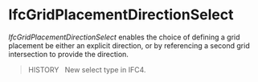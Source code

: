 # IfcGridPlacementDirectionSelect

_IfcGridPlacementDirectionSelect_ enables the choice of defining a grid placement be either an explicit direction, or by referencing a second grid intersection to provide the direction.
<!-- end of short definition -->


> HISTORY   New select type in IFC4.
